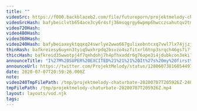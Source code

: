 ```yaml
---
title: ""
videoSrc: https://f000.backblazeb2.com/file/futureporn/projektmelody-chaturbate-2020-07-07.mp4
videoSrcHash: bafybeiclvtb654ace3cy6r4sfj36msqgrgy6wpmp6hwcczsahutqv2tm6a
video720Hash: 
video480Hash: 
video360Hash: 
video240Hash: bafybeiaxeyktqqxq24swrlye2wwo667gulixobntcxq7vwl7lx74jjzjju?filename=projektmelody-chaturbate-20200707T205926Z-240p.mp4
thinHash: bafkreiesy6uynn3tyiq5wxhrpdq2bsvzo4szfitxrl6tnp3srqch46gs7i?filename=20200707T205926Z_thin.jpg
thiccHash: bafkreid35wwotpj4f7qnhdohj7h4pfhxaddr6g76ape3i4jdubkcon3eki?filename=20200707T205926Z_thicc.jpg
announceTitle: "I%27M%20SUPER%20EXCITED%21%21%21%20It%27s%20my%20first%20birthday%20on%20stream%20%26%20I%27m%20thrilled%20to%20share%20it%20with%20the%20science%20team.%20%E2%9D%A4%EF%B8%8F%E2%9D%A4%EF%B8%8F%20%20Look%20forward%20to%20laughs%20and%20orgasms%20today%2C%20followed%20by%20twitch%20later%21%20Big%20thanks%20to%20%40Saruei_%20for%20the%20art%2C%20and%20everyone%20for%20your%20birthday%20wishes"
announceUrl: https://twitter.com/ProjektMelody/status/1280607381605449729
date: 2020-07-07T20:59:26.000Z
note: 
video240TmpFilePath: /tmp/projektmelody-chaturbate-20200707T205926Z-240p.mp4
tmpFilePath: /tmp/projektmelody-chaturbate-20200707T205926Z.mp4
layout: layouts/vod.njk
tags:
---
```

